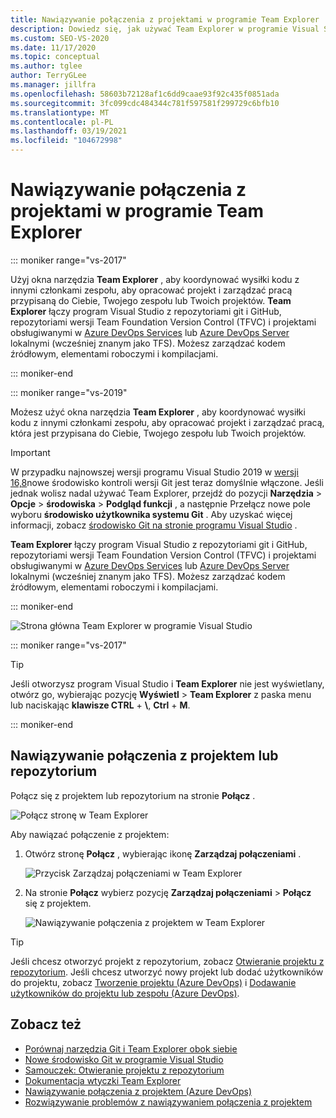 ```yaml
---
title: Nawiązywanie połączenia z projektami w programie Team Explorer
description: Dowiedz się, jak używać Team Explorer w programie Visual Studio do pracy z członkami zespołu w celu opracowywania projektów i zarządzania nimi.
ms.custom: SEO-VS-2020
ms.date: 11/17/2020
ms.topic: conceptual
ms.author: tglee
author: TerryGLee
ms.manager: jillfra
ms.openlocfilehash: 58603b72128af1c6dd9caae93f92c435f0851ada
ms.sourcegitcommit: 3fc099cdc484344c781f597581f299729c6bfb10
ms.translationtype: MT
ms.contentlocale: pl-PL
ms.lasthandoff: 03/19/2021
ms.locfileid: "104672998"
---
```

# <a name="connect-to-projects-in-team-explorer"></a>Nawiązywanie połączenia z projektami w programie Team Explorer

::: moniker range="vs-2017"

Użyj okna narzędzia **Team Explorer** , aby koordynować wysiłki kodu z innymi członkami zespołu, aby opracować projekt i zarządzać pracą przypisaną do Ciebie, Twojego zespołu lub Twoich projektów. **Team Explorer** łączy program Visual Studio z repozytoriami git i GitHub, repozytoriami wersji Team Foundation Version Control (TFVC) i projektami obsługiwanymi w [Azure DevOps Services](/azure/devops/user-guide/what-is-azure-devops-services) lub [Azure DevOps Server](/azure/devops/index-all) lokalnymi (wcześniej znanym jako TFS). Możesz zarządzać kodem źródłowym, elementami roboczymi i kompilacjami.

::: moniker-end

::: moniker range="vs-2019"

Możesz użyć okna narzędzia **Team Explorer** , aby koordynować wysiłki kodu z innymi członkami zespołu, aby opracować projekt i zarządzać pracą, która jest przypisana do Ciebie, Twojego zespołu lub Twoich projektów.

> [!IMPORTANT]
> W przypadku najnowszej wersji programu Visual Studio 2019 w [wersji 16,8](/visualstudio/releases/2019/release-notes/)nowe środowisko kontroli wersji Git jest teraz domyślnie włączone. Jeśli jednak wolisz nadal używać Team Explorer, przejdź do pozycji **Narzędzia**  >  **Opcje**  >  **środowiska**  >  **Podgląd funkcji** , a następnie Przełącz nowe pole wyboru **środowisko użytkownika systemu Git** . Aby uzyskać więcej informacji, zobacz [środowisko Git na stronie programu Visual Studio](git-with-visual-studio.md) .

**Team Explorer** łączy program Visual Studio z repozytoriami git i GitHub, repozytoriami wersji Team Foundation Version Control (TFVC) i projektami obsługiwanymi w [Azure DevOps Services](/azure/devops/user-guide/what-is-azure-devops-services) lub [Azure DevOps Server](/azure/devops/index-all) lokalnymi (wcześniej znanym jako TFS). Możesz zarządzać kodem źródłowym, elementami roboczymi i kompilacjami.

::: moniker-end

![Strona główna Team Explorer w programie Visual Studio](media/team-explorer/team-explorer.png "Strona główna Team Explorer w programie Visual Studio.")

::: moniker range="vs-2017"

> [!TIP]
> Jeśli otworzysz program Visual Studio i **Team Explorer** nie jest wyświetlany, otwórz go, wybierając pozycję **Wyświetl**  >  **Team Explorer** z paska menu lub naciskając **klawisze CTRL** + **&#92;**, **Ctrl** + **M**.

::: moniker-end

## <a name="connect-to-a-project-or-repository"></a>Nawiązywanie połączenia z projektem lub repozytorium

Połącz się z projektem lub repozytorium na stronie **Połącz** .

![Połącz stronę w Team Explorer](media/team-explorer/connect.png "Strona Team Explorer-Connect w programie Visual Studio")

Aby nawiązać połączenie z projektem:

1. Otwórz stronę **Połącz** , wybierając ikonę **Zarządzaj połączeniami** .

   ![Przycisk Zarządzaj połączeniami w Team Explorer](media/team-explorer/manage-connections.png "Przycisk Team Explorer-Manage Connections w programie Visual Studio.")

1. Na stronie **Połącz** wybierz pozycję **Zarządzaj połączeniami**  >  **Połącz** się z projektem.

   ![Nawiązywanie połączenia z projektem w Team Explorer](media/team-explorer/connect-project.png "Opcja Team Explorer — Połącz z projektem w programie Visual Studio.")

> [!TIP]
> Jeśli chcesz otworzyć projekt z repozytorium, zobacz [Otwieranie projektu z repozytorium](../get-started/tutorial-open-project-from-repo.md). Jeśli chcesz utworzyć nowy projekt lub dodać użytkowników do projektu, zobacz [Tworzenie projektu (Azure DevOps)](/azure/devops/organizations/projects/create-project) i [Dodawanie użytkowników do projektu lub zespołu (Azure DevOps)](/azure/devops/organizations/security/add-users-team-project).

## <a name="see-also"></a>Zobacz też

- [Porównaj narzędzia Git i Team Explorer obok siebie](git-team-explorer-feature-comparison.md)
- [Nowe środowisko Git w programie Visual Studio](git-with-visual-studio.md)
- [Samouczek: Otwieranie projektu z repozytorium](../get-started/tutorial-open-project-from-repo.md)
- [Dokumentacja wtyczki Team Explorer](reference/team-explorer-reference.md)
- [Nawiązywanie połączenia z projektem (Azure DevOps)](/azure/devops/organizations/projects/connect-to-projects)
- [Rozwiązywanie problemów z nawiązywaniem połączenia z projektem](/azure/devops/user-guide/troubleshoot-connection?view=azure-devops&preserve-view=true)
